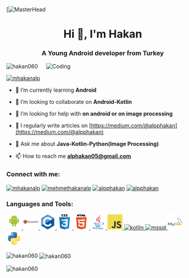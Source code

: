 [![MasterHead](https://blog.jetbrains.com/wp-content/uploads/2017/05/kotlin-android_kotlin.png)
<h1 align="center">Hi 👋, I'm Hakan</h1>
<h3 align="center">A Young Android developer from Turkey</h3>
<img align="right" alt ="Coding" width="400" src="https://fgp.dev/static/media/AndroidDevelopmentImg1.44dafe2f.gif">

<p align="left"> <img src="https://komarev.com/ghpvc/?username=hakan060&label=Profile%20views&color=0e75b6&style=flat" alt="hakan060" /> </p>

<p align="left"> <a href="https://twitter.com/mhakanalp" target="blank"><img src="https://img.shields.io/twitter/follow/mhakanalp?logo=twitter&style=for-the-badge" alt="mhakanalp" /></a> </p>

- 🌱 I’m currently learning **Android**

- 👯 I’m looking to collaborate on **Android-Kotlin**

- 🤝 I’m looking for help with **on android or on image processing**

- 📝 I regularly write articles on [https://medium.com/@alpphakan](https://medium.com/@alpphakan)

- 💬 Ask me about **Java-Kotlin-Python(Image Processing)**

- 📫 How to reach me **alphakan05@gmail.com**

<h3 align="left">Connect with me:</h3>
<p align="left">
<a href="https://twitter.com/mhakanalp" target="blank"><img align="center" src="https://raw.githubusercontent.com/rahuldkjain/github-profile-readme-generator/master/src/images/icons/Social/twitter.svg" alt="mhakanalp" height="30" width="40" /></a>
<a href="https://linkedin.com/in/mehmethakanalp" target="blank"><img align="center" src="https://raw.githubusercontent.com/rahuldkjain/github-profile-readme-generator/master/src/images/icons/Social/linked-in-alt.svg" alt="mehmethakanalp" height="30" width="40" /></a>
<a href="https://instagram.com/alpphakan" target="blank"><img align="center" src="https://raw.githubusercontent.com/rahuldkjain/github-profile-readme-generator/master/src/images/icons/Social/instagram.svg" alt="alpphakan" height="30" width="40" /></a>
<a href="https://medium.com/alpphakan" target="blank"><img align="center" src="https://raw.githubusercontent.com/rahuldkjain/github-profile-readme-generator/master/src/images/icons/Social/medium.svg" alt="alpphakan" height="30" width="40" /></a>
</p>

<h3 align="left">Languages and Tools:</h3>
<p align="left"> <a href="https://developer.android.com" target="_blank" rel="noreferrer"> <img src="https://raw.githubusercontent.com/devicons/devicon/master/icons/android/android-original-wordmark.svg" alt="android" width="40" height="40"/> </a> <a href="https://angular.io" target="_blank" rel="noreferrer"> <img src="https://raw.githubusercontent.com/devicons/devicon/master/icons/angularjs/angularjs-original-wordmark.svg" alt="angularjs" width="40" height="40"/> </a> <a href="https://www.cprogramming.com/" target="_blank" rel="noreferrer"> <img src="https://raw.githubusercontent.com/devicons/devicon/master/icons/c/c-original.svg" alt="c" width="40" height="40"/> </a> <a href="https://www.w3schools.com/css/" target="_blank" rel="noreferrer"> <img src="https://raw.githubusercontent.com/devicons/devicon/master/icons/css3/css3-original-wordmark.svg" alt="css3" width="40" height="40"/> </a> <a href="https://www.w3.org/html/" target="_blank" rel="noreferrer"> <img src="https://raw.githubusercontent.com/devicons/devicon/master/icons/html5/html5-original-wordmark.svg" alt="html5" width="40" height="40"/> </a> <a href="https://www.java.com" target="_blank" rel="noreferrer"> <img src="https://raw.githubusercontent.com/devicons/devicon/master/icons/java/java-original.svg" alt="java" width="40" height="40"/> </a> <a href="https://developer.mozilla.org/en-US/docs/Web/JavaScript" target="_blank" rel="noreferrer"> <img src="https://raw.githubusercontent.com/devicons/devicon/master/icons/javascript/javascript-original.svg" alt="javascript" width="40" height="40"/> </a> <a href="https://kotlinlang.org" target="_blank" rel="noreferrer"> <img src="https://www.vectorlogo.zone/logos/kotlinlang/kotlinlang-icon.svg" alt="kotlin" width="40" height="40"/> </a> <a href="https://www.microsoft.com/en-us/sql-server" target="_blank" rel="noreferrer"> <img src="https://www.svgrepo.com/show/303229/microsoft-sql-server-logo.svg" alt="mssql" width="40" height="40"/> </a> <a href="https://www.mysql.com/" target="_blank" rel="noreferrer"> <img src="https://raw.githubusercontent.com/devicons/devicon/master/icons/mysql/mysql-original-wordmark.svg" alt="mysql" width="40" height="40"/> </a> <a href="https://www.python.org" target="_blank" rel="noreferrer"> <img src="https://raw.githubusercontent.com/devicons/devicon/master/icons/python/python-original.svg" alt="python" width="40" height="40"/> </a> </p>

<p><img align="left" src="https://github-readme-stats.vercel.app/api/top-langs?username=hakan060&show_icons=true&locale=en&layout=compact" alt="hakan060" /></p>

<p>&nbsp;<img align="center" src="https://github-readme-stats.vercel.app/api?username=hakan060&show_icons=true&locale=en" alt="hakan060" /></p>

<p><img align="center" src="https://github-readme-streak-stats.herokuapp.com/?user=hakan060&" alt="hakan060" /></p>

